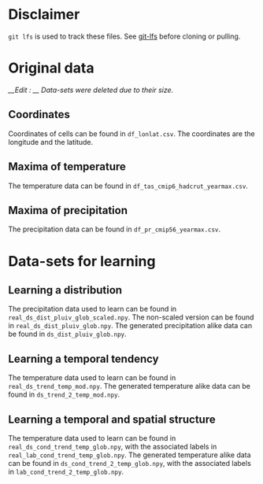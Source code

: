# Disclaimer
`git lfs` is used to track these files. See [git-lfs](https://git-lfs.github.com/) before cloning or pulling.

# Original data
*__Edit : __ Data-sets were deleted due to their size.*
## Coordinates
Coordinates of cells can be found in `df_lonlat.csv`. The coordinates are the longitude and the latitude.

## Maxima of temperature
The temperature data can be found in `df_tas_cmip6_hadcrut_yearmax.csv`.

## Maxima of precipitation
The precipitation data can be found in `df_pr_cmip56_yearmax.csv`.

# Data-sets for learning
## Learning a distribution
The precipitation data used to learn can be found in `real_ds_dist_pluiv_glob_scaled.npy`. The non-scaled version can be found in `real_ds_dist_pluiv_glob.npy`.
The generated precipitation alike data can be found in `ds_dist_pluiv_glob.npy`.

## Learning a temporal tendency
The temperature data used to learn can be found in `real_ds_trend_temp_mod.npy`.
The generated temperature alike data can be found in `ds_trend_2_temp_mod.npy`.

## Learning a temporal and spatial structure
The temperature data used to learn can be found in `real_ds_cond_trend_temp_glob.npy`, with the associated labels in `real_lab_cond_trend_temp_glob.npy`.
The generated temperature alike data can be found in `ds_cond_trend_2_temp_glob.npy`, with the associated labels in `lab_cond_trend_2_temp_glob.npy`.
